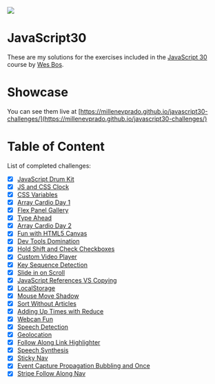﻿![](https://javascript30.com/images/JS3-social-share.png)

# JavaScript30

These are my solutions for the exercises included in the [JavaScript 30](https://JavaScript30.com) course by [Wes Bos](https://wesbos.com/).

# Showcase

You can see them live at [https://millenevprado.github.io/javascript30-challenges/](https://millenevprado.github.io/javascript30-challenges/)

# Table of Content

List of completed challenges:

- [x] [JavaScript Drum Kit](https://github.com/millenevprado/javascript30-challenges/tree/master/JavaScript-Drum-Kit)
- [x] [JS and CSS Clock](https://github.com/millenevprado/javascript30-challenges/tree/master/JS-and-CSS-Clock)
- [x] [CSS Variables](https://github.com/millenevprado/javascript30-challenges/tree/master/CSS-Variables)
- [x] [Array Cardio Day 1](https://github.com/millenevprado/javascript30-challenges/tree/master/Array-Cardio-Day-1)
- [x] [Flex Panel Gallery](https://github.com/millenevprado/javascript30-challenges/tree/master/Flex-Panel-Gallery)
- [x] [Type Ahead](https://github.com/millenevprado/javascript30-challenges/tree/master/Type-Ahead)
- [x] [Array Cardio Day 2](https://github.com/millenevprado/javascript30-challenges/tree/master/Array-Cardio-Day-2)
- [x] [Fun with HTML5 Canvas](https://github.com/millenevprado/javascript30-challenges/tree/master/Fun-with-HTML5-Canvas)
- [x] [Dev Tools Domination](https://github.com/millenevprado/javascript30-challenges/tree/master/Dev-Tools-Domination)
- [x] [Hold Shift and Check Checkboxes](https://github.com/millenevprado/javascript30-challenges/tree/master/Hold-Shift-and-Check-Checkboxes)
- [x] [Custom Video Player](https://github.com/millenevprado/javascript30-challenges/tree/master/Custom-Video-Player)
- [x] [Key Sequence Detection](https://github.com/millenevprado/javascript30-challenges/tree/master/Key-Sequence-Detection)
- [x] [Slide in on Scroll](https://github.com/millenevprado/javascript30-challenges/tree/master/Slide-in-on-Scroll)
- [x] [JavaScript References VS Copying](https://github.com/millenevprado/javascript30-challenges/tree/master/JavaScript-References-VS-Copying)
- [x] [LocalStorage](https://github.com/millenevprado/javascript30-challenges/tree/master/LocalStorage)
- [x] [Mouse Move Shadow](https://github.com/millenevprado/javascript30-challenges/tree/master/Mouse-Move-Shadow)
- [x] [Sort Without Articles](https://github.com/millenevprado/javascript30-challenges/tree/master/Sort-Without-Articles)
- [x] [Adding Up Times with Reduce](https://github.com/millenevprado/javascript30-challenges/tree/master/Adding-Up-Times-with-Reduce)
- [x] [Webcan Fun](https://github.com/millenevprado/javascript30-challenges/tree/master/Webcam-Fun)
- [x] [Speech Detection](https://github.com/millenevprado/javascript30-challenges/tree/master/Speech-Detection)
- [x] [Geolocation](https://github.com/millenevprado/javascript30-challenges/tree/master/Geolocation)
- [x] [Follow Along Link Highlighter](https://github.com/millenevprado/javascript30-challenges/tree/master/Follow-Along-Link-Highlighter)
- [x] [Speech Synthesis](https://github.com/millenevprado/javascript30-challenges/tree/master/Speech-Synthesis)
- [x] [Sticky Nav](https://github.com/millenevprado/javascript30-challenges/tree/master/Sticky-Nav)
- [x] [Event Capture Propagation Bubbling and Once](https://github.com/millenevprado/javascript30-challenges/tree/master/Event-Capture-Propagation-Bubbling-and-Once)
- [x] [Stripe Follow Along Nav](https://github.com/millenevprado/javascript30-challenges/tree/master/Stripe-Follow-Along-Nav)
